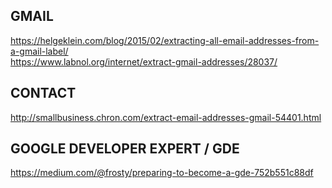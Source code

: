 ## GMAIL

<https://helgeklein.com/blog/2015/02/extracting-all-email-addresses-from-a-gmail-label/>  
<https://www.labnol.org/internet/extract-gmail-addresses/28037/>

## CONTACT

<http://smallbusiness.chron.com/extract-email-addresses-gmail-54401.html>

## GOOGLE DEVELOPER EXPERT / GDE

<https://medium.com/@frosty/preparing-to-become-a-gde-752b551c88df>
